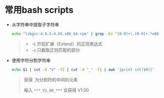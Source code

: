 # 常用bash scripts

- 从字符串中提取子字符串
  ```bash
  echo "libgcc-4.8.5-4.h5.x86_64.rpm" | grep -Eo "[0-9]+\.[0-9]+.*x86_64"
  ```
  >- `-E` 开启扩展（Extend）的正则表达式
  >- `-o` 只截取正则匹配的部分

- 使用字符分割字符串
  ```bash
  echo $1 | cut -d "V" -f2 | cut -d "_" -f1 | awk '{print int($0)}'
  ```
  >获得`_`为分割符的中间的元素
  >
  >输入 `***_V1.00_***` 会获得 V1.00
